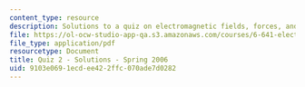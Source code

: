 ```yaml
---
content_type: resource
description: Solutions to a quiz on electromagnetic fields, forces, and motion.
file: https://ol-ocw-studio-app-qa.s3.amazonaws.com/courses/6-641-electromagnetic-fields-forces-and-motion-spring-2009/9103e0691ecdee422ffc070ade7d0282_MIT6_641s09_sol_quiz2006_2.pdf
file_type: application/pdf
resourcetype: Document
title: Quiz 2 - Solutions - Spring 2006
uid: 9103e069-1ecd-ee42-2ffc-070ade7d0282
---
```

